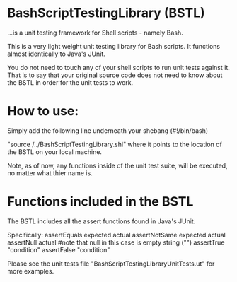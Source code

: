 # BashScriptTestingLibrary (BSTL)
...is a unit testing framework for Shell scripts - namely Bash.  

This is a very light weight unit testing library for Bash scripts.  It functions almost identically to Java's JUnit.

You do not need to touch any of your shell scripts to run unit tests against it.  That is to say that your original source code does not need to know about the BSTL in order for the unit tests to work.  

# How to use:

Simply add the following line underneath your shebang (#!/bin/bash)

"source /../BashScriptTestingLibrary.shl"  where it points to the location of the BSTL on your local machine. 

Note, as of now, any functions inside of the unit test suite, will be executed, no matter what thier name is.  

# Functions included in the BSTL
The BSTL includes all the assert functions found in Java's JUnit.

Specifically:
assertEquals expected actual
assertNotSame expected actual
assertNull actual #note that null in this case is empty string ("")
assertTrue "condition"
assertFalse "condition"

Please see the unit tests file "BashScriptTestingLibraryUnitTests.ut" for more examples.  